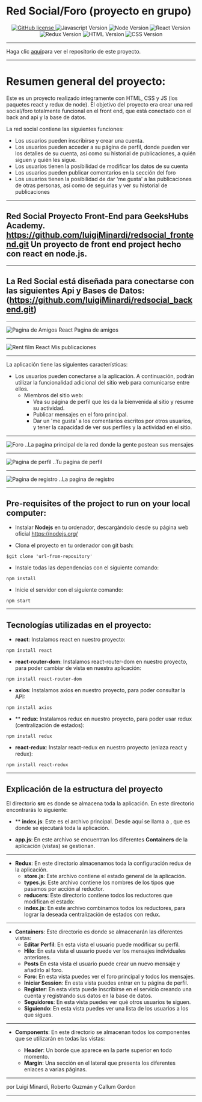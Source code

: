 #  Red Social/Foro (proyecto en grupo)  

<div align="center">
    <a href="https://github.com/luigiMinardi/redsocial_frontend/blob/master/LICENSE">
        <img alt="GitHub license" src="https://img.shields.io/badge/license-MIT-green?style=for-the-badge">
    </a>
    <img alt="Javascript Version" src="https://img.shields.io/badge/JavaScript-323330?style=for-the-badge&logo=javascript&logoColor=F7DF1E">
    <img alt="Node Version" src="https://img.shields.io/badge/Node.js-339933?style=for-the-badge&logo=nodedotjs&logoColor=white">
    <img alt="React Version" src="https://img.shields.io/badge/React-20232A?style=for-the-badge&logo=react&logoColor=61DAFB">
    <img alt="Redux Version" src="https://img.shields.io/badge/Redux-593D88?style=for-the-badge&logo=redux&logoColor=white">
    <img alt="HTML Version" src="https://img.shields.io/badge/HTML5-E34F26?style=for-the-badge&logo=html5&logoColor=white">
    <img alt="CSS Version" src="https://img.shields.io/badge/CSS3-1572B6?style=for-the-badge&logo=css3&logoColor=white">
</div>

------------------------------------------------------
Haga clic [aquí](https://github.com/luigiMinardi/redsocial_frontend.git)para ver el repositorio de este proyecto.

-------------------
# Resumen general del proyecto:

Este es un proyecto realizado íntegramente con HTML, CSS y JS (los paquetes react y redux de node). El objetivo del proyecto era crear una red social/foro totalmente funcional en el front end, que está conectado con el back and api y la base de datos. 

La red social contiene las siguientes funciones:

* Los usuarios pueden inscribirse y crear una cuenta.
* Los usuarios pueden acceder a su página de perfil, donde pueden ver los detalles de su cuenta, así como su historial de publicaciones, a quién siguen y quién les sigue.
* Los usuarios tienen la posibilidad de modificar los datos de su cuenta
* Los usuarios pueden publicar comentarios en la sección del foro
* Los usuarios tienen la posibilidad de dar 'me gusta' a las publicaciones de otras personas, así como de seguirlas y ver su historial de publicaciones


---------------------------------------------------



## Red Social Proyecto Front-End para GeeksHubs Academy.  https://github.com/luigiMinardi/redsocial_frontend.git Un proyecto de front end project hecho con react en node.js. 

***

## La Red Social está diseñada para conectarse con las siguientes Api y Bases de Datos: (https://github.com/luigiMinardi/redsocial_backend.git)


***
![Pagina de Amigos React](src/img-readme/amigos.jpg)
Pagina de amigos
***
![Rent film React](src/img-readme/mis-publicaciones.jpg)
Mis publicaciones
***


La aplicación tiene las siguientes características:
* Los usuarios pueden conectarse a la aplicación. A continuación, podrán utilizar la funcionalidad adicional del sitio web para comunicarse entre ellos. 
    * Miembros del sitio web:
        * Vea su página de perfil que les da la bienvenida al sitio y resume su actividad.
        * Publicar mensajes en el foro principal.
        * Dar un 'me gusta' a los comentarios escritos por otros usuarios, y tener la capacidad de ver sus perfiles y la actividad en el sitio.

***

![Foro](src/img-readme/foro.jpg)
..La pagina principal de la red donde la gente postean sus mensajes
***

![Pagina de perfil](src/img-readme/mi-perfil.jpg)
..Tu pagina de perfil 
***


![Pagina de registro](src/img-readme/registrame.jpg)
..La pagina de registro
***


## Pre-requisites of the project to run on your local computer:

* Instalar **Nodejs** en tu ordenador, descargándolo desde su página web oficial
https://nodejs.org/

* Clona el proyecto en tu ordenador con git bash:
```
$git clone 'url-from-repository'
```

* Instale todas las dependencias con el siguiente comando:
```
npm install
```

* Inicie el servidor con el siguiente comando:
```
npm start
```
***

## Tecnologías utilizadas en el proyecto:

* **react**: Instalamos react en nuestro proyecto:
```
npm install react
```
* **react-router-dom**: Instalamos react-router-dom en nuestro proyecto, para poder cambiar de vista en nuestra aplicación:
```
npm install react-router-dom
```
* **axios**: Instalamos axios en nuestro proyecto, para poder consultar la API:
```
npm install axios
```
* ** **redux**: Instalamos redux en nuestro proyecto, para poder usar redux (centralización de estados):
```
npm install redux
```
* **react-redux**: Instalar react-redux en nuestro proyecto (enlaza react y redux):
```
npm install react-redux
```

***


## Explicación de la estructura del proyecto

El directorio **src** es donde se almacena toda la aplicación. En este directorio encontrarás lo siguiente:

* ** **index.js**: Este es el archivo principal. Desde aquí se llama a **<App/>**, que es donde se ejecutará toda la aplicación.

* **app.js**: En este archivo se encuentran los diferentes **Containers** de la aplicación (vistas) se gestionan.

***


* **Redux**: En este directorio almacenamos toda la configuración redux de la aplicación.
    * **store.js**: Este archivo contiene el estado general de la aplicación.
    * **types.js**: Este archivo contiene los nombres de los tipos que pasamos por acción al reductor.
    * **reducers**: Este directorio contiene todos los reductores que modifican el estado:
    * **index.js**: En este archivo combinamos todos los reductores, para lograr la deseada centralización de estados con redux.

***


* **Containers**: Este directorio es donde se almacenarán las diferentes vistas:
    * **Editar Perfil**: En esta vista el usuario puede modificar su perfil.
    * **Hilo**: En esta vista el usuario puede ver los mensajes individuales anteriores.
    * **Posts** En esta vista el usuario puede crear un nuevo mensaje y añadirlo al foro.
    * **Foro**: En esta vista puedes ver el foro principal y todos los mensajes.
    * **Iniciar Session**: En esta vista puedes entrar en tu página de perfil.
    * **Register**: En esta vista puede inscribirse en el servicio creando una cuenta y registrando sus datos en la base de datos.
    * **Seguidores**: En esta vista puedes ver qué otros usuarios te siguen.
    * **Siguiendo**: En esta vista puedes ver una lista de los usuarios a los que sigues.


***

* **Components**: En este directorio se almacenan todos los componentes que se utilizarán en todas las vistas:

    * **Header**: Un borde que aparece en la parte superior en todo momento.
    * **Margin**: Una sección en el lateral que presenta los diferentes enlaces a varias páginas.


-----------------------------------

por Luigi Minardi, Roberto Guzmán y Callum Gordon

---------------------